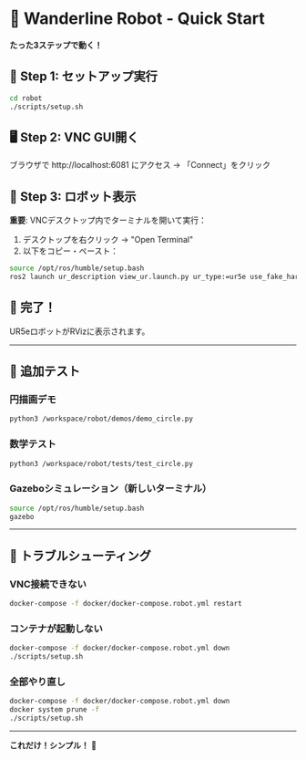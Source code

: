 # 🚀 Wanderline Robot - Quick Start

**たった3ステップで動く！**

## 🎯 Step 1: セットアップ実行
```bash
cd robot
./scripts/setup.sh
```

## 🖥️ Step 2: VNC GUI開く
ブラウザで http://localhost:6081 にアクセス
→ 「Connect」をクリック

## 🤖 Step 3: ロボット表示
**重要**: VNCデスクトップ内でターミナルを開いて実行：
1. デスクトップを右クリック → "Open Terminal"
2. 以下をコピー・ペースト：
```bash
source /opt/ros/humble/setup.bash
ros2 launch ur_description view_ur.launch.py ur_type:=ur5e use_fake_hardware:=true launch_rviz:=true
```

## 🎉 完了！

UR5eロボットがRVizに表示されます。

---

## 🧪 追加テスト

### 円描画デモ
```bash
python3 /workspace/robot/demos/demo_circle.py
```

### 数学テスト
```bash
python3 /workspace/robot/tests/test_circle.py
```

### Gazeboシミュレーション（新しいターミナル）
```bash
source /opt/ros/humble/setup.bash
gazebo
```

---

## 🔧 トラブルシューティング

### VNC接続できない
```bash
docker-compose -f docker/docker-compose.robot.yml restart
```

### コンテナが起動しない
```bash
docker-compose -f docker/docker-compose.robot.yml down
./scripts/setup.sh
```

### 全部やり直し
```bash
docker-compose -f docker/docker-compose.robot.yml down
docker system prune -f
./scripts/setup.sh
```

---

**これだけ！シンプル！** 🎯